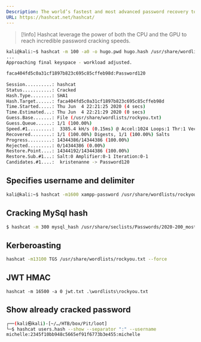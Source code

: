 ```yaml
---
Description: The world’s fastest and most advanced password recovery tool.
URL: https://hashcat.net/hashcat/
---
```


> [!info]
> Hashcat leverage the power of both the CPU and the GPU to reach incredible password cracking speeds.

```bash
kali@kali:~$ hashcat -m 100 -a0 -o hugo.pwd hugo.hash /usr/share/wordlists/rockyou.txt --force
...
Approaching final keyspace - workload adjusted.  

faca404fd5c0a31cf1897b823c695c85cffeb98d:Password120
                                                 
Session..........: hashcat
Status...........: Cracked
Hash.Type........: SHA1
Hash.Target......: faca404fd5c0a31cf1897b823c695c85cffeb98d
Time.Started.....: Thu Jun  4 22:21:25 2020 (4 secs)
Time.Estimated...: Thu Jun  4 22:21:29 2020 (0 secs)
Guess.Base.......: File (/usr/share/wordlists/rockyou.txt)
Guess.Queue......: 1/1 (100.00%)
Speed.#1.........:  3385.4 kH/s (0.15ms) @ Accel:1024 Loops:1 Thr:1 Vec:8
Recovered........: 1/1 (100.00%) Digests, 1/1 (100.00%) Salts
Progress.........: 14344386/14344386 (100.00%)
Rejected.........: 0/14344386 (0.00%)
Restore.Point....: 14344192/14344386 (100.00%)
Restore.Sub.#1...: Salt:0 Amplifier:0-1 Iteration:0-1
Candidates.#1....:  kristenanne -> Password120
```

## Specifies username and delimiter

```bash
kali@kali:~$ hashcat -m1600 xampp-password /usr/share/wordlists/rockyou.txt --username --separator ":"
```

## Cracking MySql hash

```bash
$ hashcat -m 300 mysql_hash /usr/share/seclists/Passwords/2020-200_most_used_passwords.txt
```

## Kerberoasting

```bash
hashcat -m13100 TGS /usr/share/wordlists/rockyou.txt --force
```

## JWT HMAC

```
hashcat -m 16500 -a 0 jwt.txt .\wordlists\rockyou.txt
```

## Show already cracked password

```bash
┌──(kali㉿kali)-[~/…/HTB/box/Pit/loot]
└─$ hashcat users.hash --show --separator ":" --username
michelle:2345f10bb948c5665ef91f6773b3e455:michelle
```